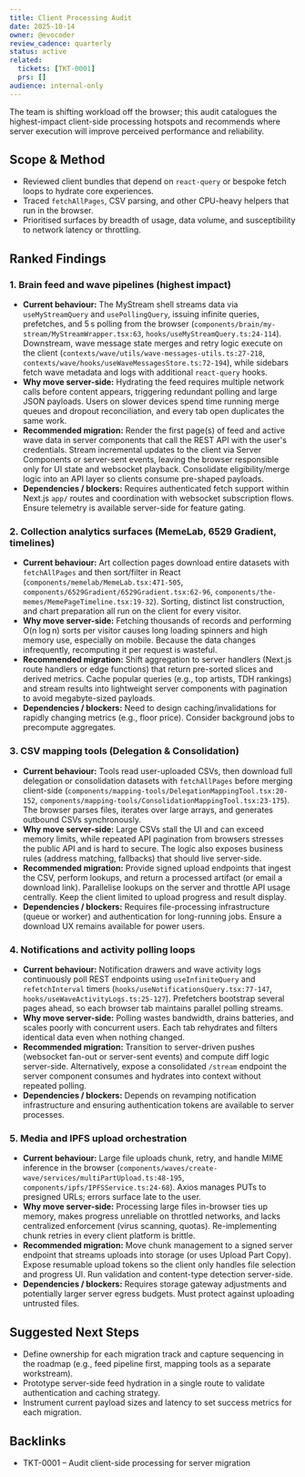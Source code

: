 ```yaml
---
title: Client Processing Audit
date: 2025-10-14
owner: @evocoder
review_cadence: quarterly
status: active
related:
  tickets: [TKT-0001]
  prs: []
audience: internal-only
---
```


The team is shifting workload off the browser; this audit catalogues the highest-impact client-side processing hotspots and recommends where server execution will improve perceived performance and reliability.

## Scope & Method

- Reviewed client bundles that depend on `react-query` or bespoke fetch loops to hydrate core experiences.
- Traced `fetchAllPages`, CSV parsing, and other CPU-heavy helpers that run in the browser.
- Prioritised surfaces by breadth of usage, data volume, and susceptibility to network latency or throttling.

## Ranked Findings

### 1. Brain feed and wave pipelines (highest impact)
- **Current behaviour:** The MyStream shell streams data via `useMyStreamQuery` and `usePollingQuery`, issuing infinite queries, prefetches, and 5 s polling from the browser (`components/brain/my-stream/MyStreamWrapper.tsx:63`, `hooks/useMyStreamQuery.ts:24-114`). Downstream, wave message state merges and retry logic execute on the client (`contexts/wave/utils/wave-messages-utils.ts:27-218`, `contexts/wave/hooks/useWaveMessagesStore.ts:72-194`), while sidebars fetch wave metadata and logs with additional `react-query` hooks.
- **Why move server-side:** Hydrating the feed requires multiple network calls before content appears, triggering redundant polling and large JSON payloads. Users on slower devices spend time running merge queues and dropout reconciliation, and every tab open duplicates the same work.
- **Recommended migration:** Render the first page(s) of feed and active wave data in server components that call the REST API with the user's credentials. Stream incremental updates to the client via Server Components or server-sent events, leaving the browser responsible only for UI state and websocket playback. Consolidate eligibility/merge logic into an API layer so clients consume pre-shaped payloads.
- **Dependencies / blockers:** Requires authenticated fetch support within Next.js `app/` routes and coordination with websocket subscription flows. Ensure telemetry is available server-side for feature gating.

### 2. Collection analytics surfaces (MemeLab, 6529 Gradient, timelines)
- **Current behaviour:** Art collection pages download entire datasets with `fetchAllPages` and then sort/filter in React (`components/memelab/MemeLab.tsx:471-505`, `components/6529Gradient/6529Gradient.tsx:62-96`, `components/the-memes/MemePageTimeline.tsx:19-32`). Sorting, distinct list construction, and chart preparation all run on the client for every visitor.
- **Why move server-side:** Fetching thousands of records and performing O(n log n) sorts per visitor causes long loading spinners and high memory use, especially on mobile. Because the data changes infrequently, recomputing it per request is wasteful.
- **Recommended migration:** Shift aggregation to server handlers (Next.js route handlers or edge functions) that return pre-sorted slices and derived metrics. Cache popular queries (e.g., top artists, TDH rankings) and stream results into lightweight server components with pagination to avoid megabyte-sized payloads.
- **Dependencies / blockers:** Need to design caching/invalidations for rapidly changing metrics (e.g., floor price). Consider background jobs to precompute aggregates.

### 3. CSV mapping tools (Delegation & Consolidation)
- **Current behaviour:** Tools read user-uploaded CSVs, then download full delegation or consolidation datasets with `fetchAllPages` before merging client-side (`components/mapping-tools/DelegationMappingTool.tsx:20-152`, `components/mapping-tools/ConsolidationMappingTool.tsx:23-175`). The browser parses files, iterates over large arrays, and generates outbound CSVs synchronously.
- **Why move server-side:** Large CSVs stall the UI and can exceed memory limits, while repeated API pagination from browsers stresses the public API and is hard to secure. The logic also exposes business rules (address matching, fallbacks) that should live server-side.
- **Recommended migration:** Provide signed upload endpoints that ingest the CSV, perform lookups, and return a processed artifact (or email a download link). Parallelise lookups on the server and throttle API usage centrally. Keep the client limited to upload progress and result display.
- **Dependencies / blockers:** Requires file-processing infrastructure (queue or worker) and authentication for long-running jobs. Ensure a download UX remains available for power users.

### 4. Notifications and activity polling loops
- **Current behaviour:** Notification drawers and wave activity logs continuously poll REST endpoints using `useInfiniteQuery` and `refetchInterval` timers (`hooks/useNotificationsQuery.tsx:77-147`, `hooks/useWaveActivityLogs.ts:25-127`). Prefetchers bootstrap several pages ahead, so each browser tab maintains parallel polling streams.
- **Why move server-side:** Polling wastes bandwidth, drains batteries, and scales poorly with concurrent users. Each tab rehydrates and filters identical data even when nothing changed.
- **Recommended migration:** Transition to server-driven pushes (websocket fan-out or server-sent events) and compute diff logic server-side. Alternatively, expose a consolidated `/stream` endpoint the server component consumes and hydrates into context without repeated polling.
- **Dependencies / blockers:** Depends on revamping notification infrastructure and ensuring authentication tokens are available to server processes.

### 5. Media and IPFS upload orchestration
- **Current behaviour:** Large file uploads chunk, retry, and handle MIME inference in the browser (`components/waves/create-wave/services/multiPartUpload.ts:48-195`, `components/ipfs/IPFSService.ts:24-68`). Axios manages PUTs to presigned URLs; errors surface late to the user.
- **Why move server-side:** Processing large files in-browser ties up memory, makes progress unreliable on throttled networks, and lacks centralized enforcement (virus scanning, quotas). Re-implementing chunk retries in every client platform is brittle.
- **Recommended migration:** Move chunk management to a signed server endpoint that streams uploads into storage (or uses Upload Part Copy). Expose resumable upload tokens so the client only handles file selection and progress UI. Run validation and content-type detection server-side.
- **Dependencies / blockers:** Requires storage gateway adjustments and potentially larger server egress budgets. Must protect against uploading untrusted files.

## Suggested Next Steps

- Define ownership for each migration track and capture sequencing in the roadmap (e.g., feed pipeline first, mapping tools as a separate workstream).
- Prototype server-side feed hydration in a single route to validate authentication and caching strategy.
- Instrument current payload sizes and latency to set success metrics for each migration.

## Backlinks

- TKT-0001 – Audit client-side processing for server migration
